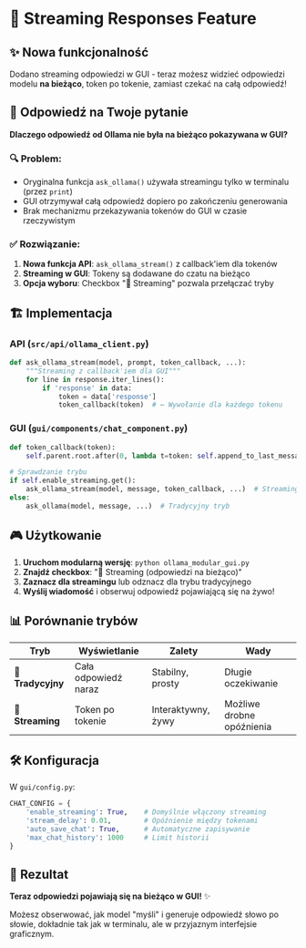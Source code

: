 # 🚀 Streaming Responses Feature

## ✨ Nowa funkcjonalność

Dodano streaming odpowiedzi w GUI - teraz możesz widzieć odpowiedzi modelu **na bieżąco**, token po tokenie, zamiast czekać na całą odpowiedź!

## 🎯 Odpowiedź na Twoje pytanie

**Dlaczego odpowiedź od Ollama nie była na bieżąco pokazywana w GUI?**

### 🔍 Problem:
- Oryginalna funkcja `ask_ollama()` używała streamingu tylko w terminalu (przez `print`)
- GUI otrzymywał całą odpowiedź dopiero po zakończeniu generowania
- Brak mechanizmu przekazywania tokenów do GUI w czasie rzeczywistym

### ✅ Rozwiązanie:
1. **Nowa funkcja API**: `ask_ollama_stream()` z callback'iem dla tokenów
2. **Streaming w GUI**: Tokeny są dodawane do czatu na bieżąco
3. **Opcja wyboru**: Checkbox "📡 Streaming" pozwala przełączać tryby

## 🏗️ Implementacja

### API (`src/api/ollama_client.py`)
```python
def ask_ollama_stream(model, prompt, token_callback, ...):
    """Streaming z callback'iem dla GUI"""
    for line in response.iter_lines():
        if 'response' in data:
            token = data['response']
            token_callback(token)  # ← Wywołanie dla każdego tokenu
```

### GUI (`gui/components/chat_component.py`)
```python
def token_callback(token):
    self.parent.root.after(0, lambda t=token: self.append_to_last_message(t))

# Sprawdzanie trybu
if self.enable_streaming.get():
    ask_ollama_stream(model, message, token_callback, ...)  # Streaming
else:
    ask_ollama(model, message, ...)  # Tradycyjny tryb
```

## 🎮 Użytkowanie

1. **Uruchom modularną wersję**: `python ollama_modular_gui.py`
2. **Znajdź checkbox**: "📡 Streaming (odpowiedzi na bieżąco)"
3. **Zaznacz dla streamingu** lub odznacz dla trybu tradycyjnego
4. **Wyślij wiadomość** i obserwuj odpowiedź pojawiającą się na żywo!

## 📊 Porównanie trybów

| Tryb | Wyświetlanie | Zalety | Wady |
|------|-------------|--------|------|
| **🔄 Tradycyjny** | Cała odpowiedź naraz | Stabilny, prosty | Długie oczekiwanie |
| **📡 Streaming** | Token po tokenie | Interaktywny, żywy | Możliwe drobne opóźnienia |

## 🛠️ Konfiguracja

W `gui/config.py`:
```python
CHAT_CONFIG = {
    'enable_streaming': True,    # Domyślnie włączony streaming
    'stream_delay': 0.01,        # Opóźnienie między tokenami
    'auto_save_chat': True,      # Automatyczne zapisywanie
    'max_chat_history': 1000     # Limit historii
}
```

## 🎯 Rezultat

**Teraz odpowiedzi pojawiają się na bieżąco w GUI!** ✨

Możesz obserwować, jak model "myśli" i generuje odpowiedź słowo po słowie, dokładnie tak jak w terminalu, ale w przyjaznym interfejsie graficznym.
